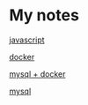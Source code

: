 # My notes

[javascript ](javascript.md) 

[docker ](docker.md) 

[mysql + docker ](mysql-docker.md)
 
[mysql](mysql.md)
